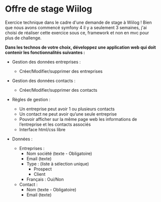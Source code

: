 # Offre de stage Wiilog

Exercice technique dans le cadre d'une demande de stage à Wiilog !
Bien que nous avons commencé symfony 4 il y a seulement 3 semaines, j'ai choisi de réaliser cette exercice sous ce,
framework et non en mvc pour plus de challenge.

**Dans les technos de votre choix, développez une application web qui doit contenir les fonctionnalités suivantes :**

- Gestion des données entreprises :
    - Créer/Modifier/supprimer des entreprises
    
- Gestion des données contacts :
    - Créer/Modifier/supprimer des contacts
    
- Règles de gestion :
    - Un entreprise peut avoir 1 ou plusieurs contacts
    - Un contact ne peut avoir qu’une seule entreprise
    - Pouvoir afficher sur la même page web les informations de l’entreprise et les contacts associés
    - Interface html/css libre
    
- Données :
    - Entreprises :
        - Nom société (texte - Obligatoire)
        - Email (texte)
        - Type : (liste à sélection unique)
            - Prospect
            - Client
        - Français : Oui/Non
    - Contact :
        - Nom (texte - Obligatoire)
        - Email (texte)